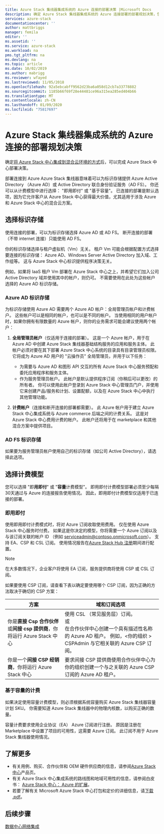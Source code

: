 ```yaml
---
title: Azure Stack 集线器集成系统的 Azure 连接的部署决策 |Microsoft Docs
description: 确定 Azure Stack 集线器集成系统的 Azure 连接部署的部署规划决策，包括计费和标识。
services: azure-stack
documentationcenter: ''
author: mattbriggs
manager: femila
editor: ''
ms.assetid: ''
ms.service: azure-stack
ms.workload: na
pms.tgt_pltfrm: na
ms.devlang: na
ms.topic: article
ms.date: 10/02/2019
ms.author: mabrigg
ms.reviewer: wfayed
ms.lastreviewed: 11/05/2018
ms.openlocfilehash: 92a5ebcabff9562d23ba6a058d12cb7a33778882
ms.sourcegitcommit: 1185b66f69f28e44481ce96a315ea285ed404b66
ms.translationtype: MT
ms.contentlocale: zh-CN
ms.lasthandoff: 01/09/2020
ms.locfileid: "75817697"
---
```

# <a name="azure-connected-deployment-planning-decisions-for-azure-stack-hub-integrated-systems"></a>Azure Stack 集线器集成系统的 Azure 连接的部署规划决策
确定[将 Azure Stack 中心集成到混合云环境的方式](azure-stack-connection-models.md)后，可以完成 Azure Stack 中心部署决策。

部署连接到 Azure Azure Stack 集线器意味着可以为标识存储提供 Azure Active Directory （Azure AD）或 Active Directory 联合身份验证服务（AD FS）。 你还可以从计费模型中进行选择： "即用即付" 或 "基于容量"。 已连接的部署是默认选项，因为它允许客户从 Azure Stack 中心获得最大价值，尤其适用于涉及 Azure 和 Azure Stack 中心的混合云方案。

## <a name="choose-an-identity-store"></a>选择标识存储
使用连接的部署，可以为标识存储选择 Azure AD 或 AD FS。 断开连接的部署（不带 internet 连接）只能使用 AD FS。

你的标识存储选择与租户虚拟机（Vm）无关。 租户 Vm 可能会根据配置方式选择要连接的标识存储： Azure AD、Windows Server Active Directory 加入域、工作组等。 这与 Azure Stack 中心标识提供程序决策无关。

例如，如果将 IaaS 租户 Vm 部署在 Azure Stack 中心之上，并希望它们加入公司 Active Directory 域并使用其中的帐户，则仍可。 不需要使用在此处为这些帐户选择的 Azure AD 标识存储。

### <a name="azure-ad-identity-store"></a>Azure AD 标识存储
为标识存储使用 Azure AD 需要两个 Azure AD 帐户：全局管理员帐户和计费帐户。 这些帐户可以是相同的帐户，也可以是不同的帐户。 当使用相同的用户帐户时，如果你拥有有限数量的 Azure 帐户，则你的业务需求可能会建议使用两个帐户：

1. **全局管理员帐户**（仅适用于连接的部署）。 这是一个 Azure 帐户，用于在 Azure AD 中创建 Azure Stack 集线器基础结构服务的应用和服务主体。 此帐户必须对要在其下部署 Azure Stack 中心系统的目录具有目录管理员权限。 它将成为 Azure AD 用户的 "云操作员" 全局管理员，并用于以下任务：

    - 为需要与 Azure AD 和图形 API 交互的所有 Azure Stack 中心服务预配和委托应用程序和服务主体。
    - 作为服务管理员帐户。 此帐户是默认提供程序订阅（你稍后可以更改）的所有者。 你可以使用此帐户登录到 Azure Stack 中心管理员门户，并使用它来创建产品/服务和计划、设置配额，以及在 Azure Stack 中心中执行其他管理功能。

2. **计费帐户**（连接和断开连接的部署都需要）。 此 Azure 帐户用于建立 Azure Stack 中心集成系统与 Azure commerce 后端之间的计费关系。 这是对 Azure Stack 中心费用计费的帐户。 此帐户还将用于在 marketplace 和其他混合方案中提供项目。

### <a name="ad-fs-identity-store"></a>AD FS 标识存储
如果要为服务管理员帐户使用自己的标识存储（如公司 Active Directory），请选择此选项。  

## <a name="choose-a-billing-model"></a>选择计费模型
您可以选择 "即**用即付**" 或 "**容量**计费模型"。 即用即付计费模型部署必须至少每隔30天通过与 Azure 的连接报告使用情况。 因此，即用即付计费模型仅适用于已连接的部署。  

### <a name="pay-as-you-use"></a>即用即付
使用即用即付计费模式时，将对 Azure 订阅收取使用费用。 仅在使用 Azure Stack 中心服务时付费。 如果这是你决定的模型，你将需要一个 Azure 订阅以及与该订阅关联的帐户 ID （例如 serviceadmin@contoso.onmicrosoft.com）。 支持 EA、CSP 和 CSL 订阅。 使用情况报告在[Azure Stack Hub 注册](azure-stack-registration.md)期间进行配置。

> [!NOTE]
> 在大多数情况下，企业客户将使用 EA 订阅，服务提供商将使用 CSP 或 CSL 订阅。

如果要使用 CSP 订阅，请查看下表以确定要使用哪个 CSP 订阅，因为正确的方法取决于确切的 CSP 方案：

|方案|域和订阅选项|
|-----|-----|
|你是**直接 Csp 合作伙伴**或**间接 csp 提供商**，你将运行 Azure Stack 中心|使用 CSL （常见服务层）订阅。<br>     或<br>在合作伙伴中心创建一个具有描述性名称的 Azure AD 租户。 例如，&lt;你的组织 > CSPAdmin 与它相关联的 Azure CSP 订阅。|
|你是一个**间接 CSP 经销商**，你将运行 Azure Stack 中心|要求间接 CSP 提供商使用合作伙伴中心为你的组织创建一个与之关联的 Azure CSP 订阅的 Azure AD 租户。|

### <a name="capacity-based-billing"></a>基于容量的计费
如果决定使用容量计费模型，则必须根据系统容量购买 Azure Stack 集线器容量计划 SKU。 你需要知道 Azure Stack 集线器中的物理内核数，以购买正确的数量。

容量计费要求使用企业协议（EA） Azure 订阅进行注册。 原因是注册在 Marketplace 中设置了项目的可用性，这需要 Azure 订阅。 此订阅不用于 Azure Stack 集线器使用情况。

## <a name="learn-more"></a>了解更多
- 有关用例、购买、合作伙伴和 OEM 硬件供应商的信息，请参阅[Azure Stack 中心](https://azure.microsoft.com/overview/azure-stack/)产品页。
- 有关 Azure Stack 中心集成系统的路线图和地域可用性的信息，请参阅白皮书： [Azure Stack 中心： Azure 的扩展](https://azure.microsoft.com/resources/azure-stack-an-extension-of-azure/)。 
- 若要了解有关 Microsoft Azure Stack 中心打包和定价的详细信息，请[下载 .pdf](https://azure.microsoft.com/mediahandler/files/resourcefiles/5bc3f30c-cd57-4513-989e-056325eb95e1/Azure-Stack-packaging-and-pricing-datasheet.pdf)。 

## <a name="next-steps"></a>后续步骤
[数据中心网络集成](azure-stack-network.md)